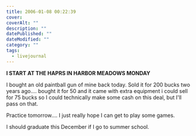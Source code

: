 ```yaml
---
title: 2006-01-08 00:22:39
cover: 
coverAlt: ""
description: ""
datePublished: ""
dateModified: ""
category: ""
tags:
  - livejournal
---
```


**I START AT THE HAPRS IN HARBOR MEADOWS MONDAY**

I bought an old paintball gun of mine back today. Sold it for 200 bucks two years ago.... bought it for 50 and it came with extra equipment i could sell for 75 bucks so I could technically make some cash on this deal, but I'll pass on that.

Practice tomorrow.... I just really hope I can get to play some games.

I should graduate this December if I go to summer school.
